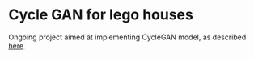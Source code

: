 # Cycle GAN for lego houses

Ongoing project aimed at implementing CycleGAN model, as described [here](https://arxiv.org/abs/1703.10593).